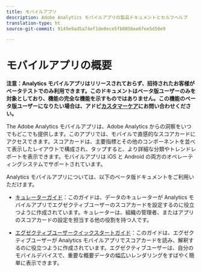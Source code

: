 ```yaml
---
title: モバイルアプリ
description: Adobe Analytics モバイルアプリの製品ドキュメントとセルフヘルプ
translation-type: ht
source-git-commit: 9149e9ad5a74ef1de0ece5fb0056ee6fee5d50e9

---
```



# モバイルアプリの概要

**注意：Analytics モバイルアプリはリリースされておらず、招待されたお客様がベータテストでのみ利用できます。このドキュメントはベータ版ユーザーのみを対象としており、機能の完全な機能を示すものではありません。この機能のベータ版ユーザーになりたい場合は、アドビ[カスタマーケア](https://helpx.adobe.com/jp/contact/enterprise-support.ec.html)にお問い合わせください。**

The Adobe Analytics モバイルアプリは、Adobe Analytics からの洞察をいつでもどこでも提供します。このアプリでは、モバイルで直感的なスコアカードにアクセスできます。スコアカードは、主要指標とその他のコンポーネントを並べて表示したレイアウトで構成され、タップすると、より詳細な分類やトレンドレポートを表示できます。モバイルアプリは iOS と Android の両方のオペレーティングシステムでサポートされています。

Analytics モバイルアプリについては、以下のベータ版ドキュメントをご利用いただけます。

* [キュレーターガイド](https://docs.adobe.com/content/help/ja-JP/analytics/analyze/mobapp/curator.html)：このガイドは、データのキュレーターが Analytics モバイルアプリでエグゼクティブユーザーのスコアカードを設定するのに役立つように作成されています。キュレーターは、組織の管理者、またはアプリのスコアカードの設定を担当する他の役割を持つ人です。

* [エグゼクティブユーザークイックスタートガイド](https://docs.adobe.com/content/help/ja-JP/analytics/analyze/mobapp/executive.html)：このガイドは、エグゼクティブユーザーが Analytics モバイルアプリでスコアカードを読み、解釈するのに役立つように作成されています。エグゼクティブユーザーは、自分のモバイルデバイスで、重要な概要データの幅広いレンダリングをすばやく簡単に表示できます。

